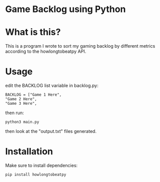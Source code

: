 # Game Backlog using Python

# What is this?

This is a program I wrote to sort my gaming backlog by different metrics according to the howlongtobeatpy API.


# Usage

edit the BACKLOG list variable in backlog.py:

```
BACKLOG = ["Game 1 Here",
"Game 2 Here",
"Game 3 Here",
```


then run:

```
python3 main.py
```

then look at the "output.txt" files generated.

# Installation

Make sure to install dependencies:

```
pip install howlongtobeatpy
```

